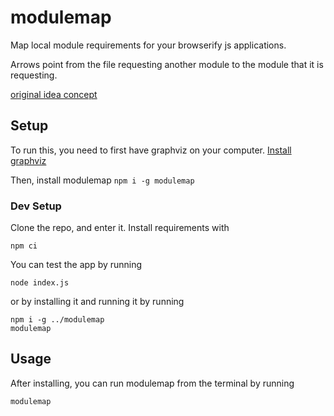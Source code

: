 # modulemap
Map local module requirements for your browserify js applications.

Arrows point from the file requesting another module to the module that it is requesting.

[original idea concept](https://ideaspot.org/idea/61d1dcb050aa18fdcb755000)

## Setup
To run this, you need to first have graphviz on your computer. [Install graphviz](http://www.graphviz.org/download/)

Then, install modulemap
`npm i -g modulemap`

### Dev Setup
Clone the repo, and enter it. Install requirements with
```
npm ci
```
You can test the app by running
```
node index.js
```
or by installing it and running it by running
```
npm i -g ../modulemap
modulemap
```

## Usage

After installing, you can run modulemap from the terminal by running
```
modulemap
```
